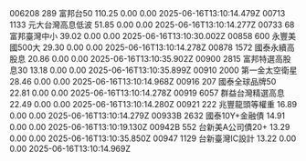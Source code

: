 006208	289	富邦台50	110.25	0.00	0.00	2025-06-16T13:10:14.479Z
00713	1133	元大台灣高息低波	51.85	0.00	0.00	2025-06-16T13:10:14.277Z
00733	68	富邦臺灣中小	39.02	0.00	0.00	2025-06-16T13:10:30.002Z
00858	600	永豐美國500大	29.30	0.00	0.00	2025-06-16T13:10:14.278Z
00878	1572	國泰永續高股息	20.86	0.00	0.00	2025-06-16T13:10:35.902Z
00900	2815	富邦特選高股息30	13.18	0.00	0.00	2025-06-16T13:10:35.899Z
00910	2000	第一金太空衛星	28.46	0.00	0.00	2025-06-16T13:10:14.968Z
00916	207	國泰全球品牌50	22.81	0.00	0.00	2025-06-16T13:10:14.278Z
00919	6057	群益台灣精選高息	22.49	0.00	0.00	2025-06-16T13:10:14.280Z
00921	222	兆豐龍頭等權重	16.89	0.00	0.00	2025-06-16T13:10:14.279Z
00933B	2632	國泰10Y+金融債	14.91	0.00	0.00	2025-06-16T13:10:19.130Z
00942B	552	台新美A公司債20+	13.29	0.00	0.00	2025-06-16T13:10:35.850Z
00947	1129	台新臺灣IC設計	13.22	0.00	0.00	2025-06-16T13:10:14.969Z